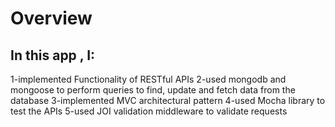 # Overview
## In this app , I:
1-implemented Functionality of RESTful APIs 
2-used mongodb and mongoose to perform queries to find, update and fetch data from the database
3-implemented MVC architectural pattern 
4-used Mocha library to test the APIs
5-used JOI validation middleware to validate requests 
